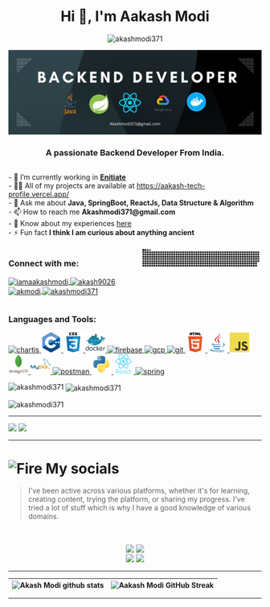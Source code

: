 <h1 align="center">Hi 👋, I'm Aakash Modi</h1>

<p align="center">
  <img src="https://komarev.com/ghpvc/?username=akashmodi371&label=Profile%20views&color=0e75b6&style=flat" alt="akashmodi371" />
</p>

<p align="center">
  <img src="https://github.com/Akashmodi371/Akashmodi371/blob/main/White%20And%20Black%20Gradient%20Coming%20Soon%20Email%20Header.jpg" alt="Banner GitHub"/>
</p>

<h3 align="center">A passionate Backend Developer From India.</h3>
<div style="display: flex; align-items: center;">
  <div style="flex: 1;">
    <p>
      - 🔭 I’m currently working in <strong> <a href="https://www.enitiate.gg/">Enitiate</a></strong><br>
      - 👨‍💻 All of my projects are available at <a href="https://aakash-tech-profile.vercel.app/">https://aakash-tech-profile.vercel.app/</a><br>
      - 💬 Ask me about <strong>Java, SpringBoot, ReactJs, Data Structure & Algorithm</strong><br>
      - 📫 How to reach me <strong>Akashmodi371@gmail.com</strong><br>
      - 📄 Know about my experiences <a href="https://drive.google.com/file/d/1VOZwToPsVbVMtKASnFcmlRdZTavsyZFf/view?usp=sharing">here</a><br>
      - ⚡ Fun fact <strong>I think I am curious about anything ancient</strong>
    </p>
  </div>
</div>



<div style="display: flex; align-items: flex-start;">
  <div style="flex: 1; padding-right: 20px;">
    <h3 align="left">Connect with me:</h3>
    <p align="left">
      <a href="https://linkedin.com/in/iamaakashmodi" target="blank">
        <img align="center" src="https://raw.githubusercontent.com/rahuldkjain/github-profile-readme-generator/master/src/images/icons/Social/linked-in-alt.svg" alt="iamaakashmodi" height="30" width="40" />
      </a>
      <a href="https://www.codechef.com/users/akash9026" target="blank">
        <img align="center" src="https://cdn.jsdelivr.net/npm/simple-icons@3.1.0/icons/codechef.svg" alt="akash9026" height="30" width="40" />
      </a>
      <a href="https://codeforces.com/profile/akmodi" target="blank">
        <img align="center" src="https://raw.githubusercontent.com/rahuldkjain/github-profile-readme-generator/master/src/images/icons/Social/codeforces.svg" alt="akmodi" height="30" width="40" />
      </a>
      <a href="https://www.leetcode.com/akashmodi371" target="blank">
        <img align="center" src="https://raw.githubusercontent.com/rahuldkjain/github-profile-readme-generator/master/src/images/icons/Social/leet-code.svg" alt="akashmodi371" height="30" width="40" />
      </a>
    </p>
  </div>
  <div style="flex: 1; text-align: center;">
    <picture>
      <source media="(prefers-color-scheme: dark)" srcset="https://raw.githubusercontent.com/platane/platane/output/github-contribution-grid-snake-dark.svg">
      <source media="(prefers-color-scheme: light)" srcset="https://raw.githubusercontent.com/platane/platane/output/github-contribution-grid-snake.svg">
      <img alt="github contribution grid snake animation" src="https://raw.githubusercontent.com/platane/platane/output/github-contribution-grid-snake.svg">
    </picture>
  </div>
</div>


 

<h3 align="left">Languages and Tools:</h3>
<p align="left">
  <a href="https://www.chartjs.org" target="_blank" rel="noreferrer">
    <img src="https://www.chartjs.org/media/logo-title.svg" alt="chartjs" width="40" height="40"/>
  </a>
  <a href="https://www.w3schools.com/cpp/" target="_blank" rel="noreferrer">
    <img src="https://raw.githubusercontent.com/devicons/devicon/master/icons/cplusplus/cplusplus-original.svg" alt="cplusplus" width="40" height="40"/>
  </a>
  <a href="https://www.w3schools.com/css/" target="_blank" rel="noreferrer">
    <img src="https://raw.githubusercontent.com/devicons/devicon/master/icons/css3/css3-original-wordmark.svg" alt="css3" width="40" height="40"/>
  </a>
  <a href="https://www.docker.com/" target="_blank" rel="noreferrer">
    <img src="https://raw.githubusercontent.com/devicons/devicon/master/icons/docker/docker-original-wordmark.svg" alt="docker" width="40" height="40"/>
  </a>
  <a href="https://firebase.google.com/" target="_blank" rel="noreferrer">
    <img src="https://www.vectorlogo.zone/logos/firebase/firebase-icon.svg" alt="firebase" width="40" height="40"/>
  </a>
  <a href="https://cloud.google.com" target="_blank" rel="noreferrer">
    <img src="https://www.vectorlogo.zone/logos/google_cloud/google_cloud-icon.svg" alt="gcp" width="40" height="40"/>
  </a>
  <a href="https://git-scm.com/" target="_blank" rel="noreferrer">
    <img src="https://www.vectorlogo.zone/logos/git-scm/git-scm-icon.svg" alt="git" width="40" height="40"/>
  </a>
  <a href="https://www.w3.org/html/" target="_blank" rel="noreferrer">
    <img src="https://raw.githubusercontent.com/devicons/devicon/master/icons/html5/html5-original-wordmark.svg" alt="html5" width="40" height="40"/>
  </a>
  <a href="https://www.java.com" target="_blank" rel="noreferrer">
    <img src="https://raw.githubusercontent.com/devicons/devicon/master/icons/java/java-original.svg" alt="java" width="40" height="40"/>
  </a>
  <a href="https://developer.mozilla.org/en-US/docs/Web/JavaScript" target="_blank" rel="noreferrer">
    <img src="https://raw.githubusercontent.com/devicons/devicon/master/icons/javascript/javascript-original.svg" alt="javascript" width="40" height="40"/>
  </a>
  <a href="https://www.mongodb.com/" target="_blank" rel="noreferrer">
    <img src="https://raw.githubusercontent.com/devicons/devicon/master/icons/mongodb/mongodb-original-wordmark.svg" alt="mongodb" width="40" height="40"/>
  </a>
  <a href="https://www.mysql.com/" target="_blank" rel="noreferrer">
    <img src="https://raw.githubusercontent.com/devicons/devicon/master/icons/mysql/mysql-original-wordmark.svg" alt="mysql" width="40" height="40"/>
  </a>
  <a href="https://postman.com" target="_blank" rel="noreferrer">
    <img src="https://www.vectorlogo.zone/logos/getpostman/getpostman-icon.svg" alt="postman" width="40" height="40"/>
  </a>
  <a href="https://www.python.org" target="_blank" rel="noreferrer">
    <img src="https://raw.githubusercontent.com/devicons/devicon/master/icons/python/python-original.svg" alt="python" width="40" height="40"/>
  </a>
  <a href="https://reactjs.org/" target="_blank" rel="noreferrer">
    <img src="https://raw.githubusercontent.com/devicons/devicon/master/icons/react/react-original-wordmark.svg" alt="react" width="40" height="40"/>
  </a>
  <a href="https://spring.io/" target="_blank" rel="noreferrer">
    <img src="https://www.vectorlogo.zone/logos/springio/springio-icon.svg" alt="spring" width="40" height="40"/>
  </a>
</p>

<p><img align="left" src="https://github-readme-stats.vercel.app/api/top-langs?username=akashmodi371&show_icons=true&locale=en&layout=compact" alt="akashmodi371" /></p>

<p>&nbsp;<img align="center" src="https://github-readme-stats.vercel.app/api?username=akashmodi371&show_icons=true&locale=en" alt="akashmodi371" /></p>

<p><img align="center" src="https://github-readme-streak-stats.herokuapp.com/?user=akashmodi371&" alt="akashmodi371" /></p>

<hr>

<img src="https://github-readme-activity-graph.vercel.app/graph?username=akashmodi371&bg_color=161b22&color=ffffff&line=d5d5d5&point=a76c6c&area=true&hide_border=true&hide_title=true" />

<img src="https://www.animatedimages.org/data/media/562/animated-line-image-0184.gif" width="1920" />
<hr>



<!--- ------------------------------------------------------------------------------------------------------------------------------------------------------ -->
<!--- -- My Socials ---------------------------------------------------------------------------------------------------------------------------------------- -->
<!--- ------------------------------------------------------------------------------------------------------------------------------------------------------ -->

# <img src="https://user-images.githubusercontent.com/74038190/216122041-518ac897-8d92-4c6b-9b3f-ca01dcaf38ee.png" alt="Fire" width="40" /> My socials

> I've been active across various platforms, whether it's for learning, creating content, trying the platform, or sharing my progress. I've tried a lot of stuff which is why I have a good knowledge of various domains.

<br>

<div align="center">
  <br>
  <a href="https://leetcode.com/Akashmodi371/"><img src="https://img.shields.io/badge/-LeetCode-0A0209?style=for-the-badge&logo=LeetCode&logoColor=d5d5d5"/></a>
  <a href="https://auth.geeksforgeeks.org/user/akashmodi371"><img src="https://img.shields.io/badge/GeeksforGeeks-0A0209?style=for-the-badge&logo=geeksforgeeks&logoColor=d5d5d5"/></a>
  <br>
  <a href="https://www.linkedin.com/in/iamaakashmodi/"><img src="https://img.shields.io/badge/LinkedIn-d5d5d5?style=for-the-badge&logo=linkedin&logoColor=0A0209"/></a>
  <a href="mailto:akashmodi371@gmail.com"><img src="https://img.shields.io/badge/Gmail-d5d5d5?style=for-the-badge&logo=gmail&logoColor=0A0209" /></a>
</div>

<hr>

<!--- ------------------------------------------------------------------------------------------------------------------------------------------------------ -->
<!--- -- Support Me Here ----------------------------------------------------------------------------------------------------------------------------------- -->
<!--- ------------------------------------------------------------------------------------------------------------------------------------------------------ -->
<!--- ------------------------------------------------------------------------------------------------------------------------------------------------------ -->
<!--- -- GitHub Stats ------------------------------------------------------------------------------------------------------------------------------------ -->
<!--- ------------------------------------------------------------------------------------------------------------------------------------------------------ -->

| ![Akash Modi github stats](https://github-readme-stats.vercel.app/api?username=Akashmodi371\&rank_icon=percentile&show_icons=true&theme=tokyonight&show=reviews&bg_color=fff&title_color=0a1931&icon_color=0a1931&text_color=0A0209&border_color=0A0209&border_radius=8) | ![Aakash Modi GitHub Streak](https://github-readme-streak-stats.herokuapp.com/?user=Akashmodi371&theme=tokyonight&theme=icegray&border_radius=8) |
| -- | -- |

<hr>

<!--- ------------------------------------------------------------------------------------------------------------------------------------------------------ -->
<!--- -- Snake Contribution Graph -------------------------------------------------------------------------------------------------------------------------- -->
<!--- ------------------------------------------------------------------------------------------------------------------------------------------------------ -->




